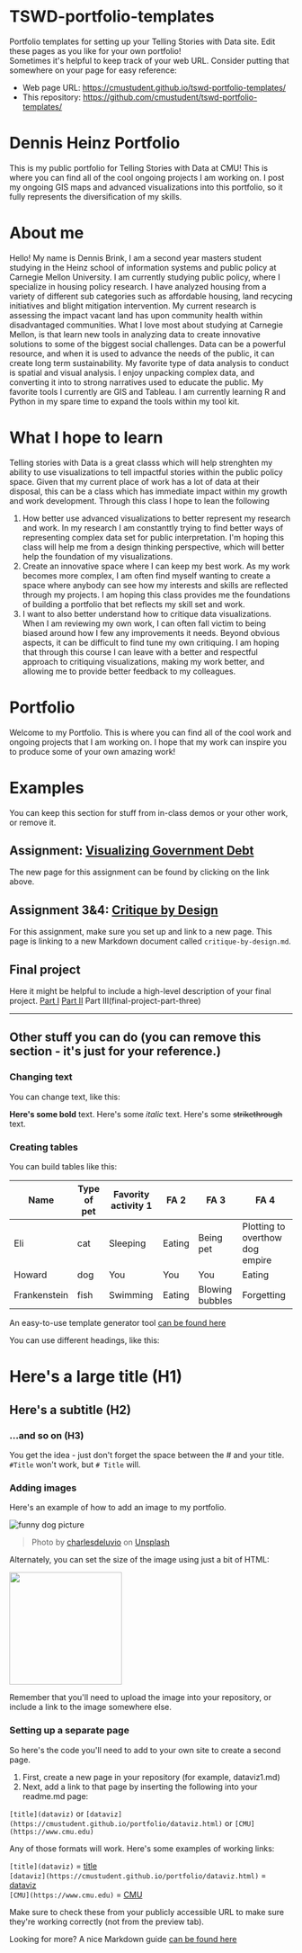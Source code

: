 # TSWD-portfolio-templates
Portfolio templates for setting up your Telling Stories with Data site.  Edit these pages as you like for your own portfolio!  
Sometimes it's helpful to keep track of your web URL.  Consider putting that somewhere on your page for easy reference: 

- Web page URL: https://cmustudent.github.io/tswd-portfolio-templates/
- This repository: https://github.com/cmustudent/tswd-portfolio-templates/

# Dennis Heinz Portfolio
This is my public portfolio for Telling Stories with Data at CMU!  This is where you can find all of the cool ongoing projects I am working on.  I post my ongoing GIS maps and advanced visualizations into this portfolio, so  it fully represents the diversification of my skills. 

# About me
Hello! My name is Dennis Brink, I am a second year masters student studying in the Heinz school of information systems and public policy at Carnegie Mellon University. I am currently studying public policy, where I specialize in housing policy research. I have analyzed housing from a variety of different sub categories such as affordable housing,  land recycing initiatives and blight mitigation intervention. My current research is assessing the impact vacant land has upon community health within disadvantaged communities. 
What I love most about studying at Carnegie Mellon, is that learn new tools in analyzing data to create innovative solutions  to some of the biggest social challenges. Data can be a powerful resource, and when it is used to advance the needs of the public, it can create long term sustainability. My favorite type of data analysis to conduct is spatial and visual analysis. I enjoy unpacking complex data, and  converting it into to strong narratives used to educate the public. My favorite tools I currently are GIS and Tableau. I am currently learning R and Python in my spare time to expand the tools within my tool kit. 
# What I hope to learn
Telling stories with Data is a great classs which will help strenghten my ability to use visualizations to tell impactful stories within the public policy space. Given that my current place of work has a lot of data at their disposal, this can be a class which  has immediate impact within my growth and work development. Through this class I hope to lean the following

1. How better use advanced visualizations to  better represent my research and work. In my research I am constanttly trying to find better ways of representing complex data set for public interpretation. I'm hoping this class will help me from a design thinking perspective, which will better help the foundation of my visualizations. 
2. Create an innovative space where I can keep my best work. As my work becomes more complex, I am often find myself wanting to create a space where anybody can see how my interests and skills are reflected through my projects. I am hoping this class provides me the foundations of building a portfolio that bet reflects my skill set and work. 
3. I want to also better understand how to critique data visualizations. When I am reviewing my own work, I can often fall victim to being biased around how I few any improvements it needs. Beyond obvious aspects, it can be difficult to find tune my own critiquing. I am hoping that through this course I can leave with a better and respectful approach to critiquing visualizations, making my work better, and allowing me to provide better feedback to my colleagues. 


# Portfolio
Welcome to my Portfolio. This is where you can find all of the cool work and ongoing projects that I am working on. I hope that my work can inspire you to produce some of your own amazing work!

# Examples
You can keep this section for stuff from in-class demos or your other work, or remove it. 

## Assignment: [Visualizing Government Debt](visualizing-government-debt)
The new page for this assignment can be found by clicking on the link above.   


## Assignment 3&4: [Critique by Design](critique-by-design)
For this assignment, make sure you set up and link to a new page.  This page is linking to a new Markdown document called `critique-by-design.md`.  

## Final project
Here it might be helpful to include a high-level description of your final project. 
[Part I](final-project-part-one)
[Part II](final-project-part-two)
Part III(final-project-part-three)

---
## Other stuff you can do (you can remove this section - it's just for your reference.)

### Changing text

You can change text, like this: 

**Here's some bold** text.  Here's some *italic* text. Here's some ~~strikethrough~~ text. 

### Creating tables

You can build tables like this: 

| Name         | Type of pet | Favority activity 1 | FA 2   | FA 3            | FA 4                                |
|--------------|-------------|---------------------|--------|-----------------|-------------------------------------|
| Eli          | cat         | Sleeping            | Eating | Being pet       | Plotting to overthow dog empire     |
| Howard       | dog         | You                 | You    | You             | Eating                              |
| Frankenstein | fish        | Swimming            | Eating | Blowing bubbles | Forgetting                          |

An easy-to-use template generator tool [can be found here](https://www.tablesgenerator.com/markdown_tables)

You can use different headings, like this: 

# Here's a large title (H1)
## Here's a subtitle (H2)
### ...and so on (H3)
You get the idea - just don't forget the space between the # and your title.  `#Title` won't work, but `# Title` will. 

### Adding images

Here's an example of how to add an image to my portfolio.  

![funny dog picture](funny-dog-unsplash.jpg)
> Photo by <a href="https://unsplash.com/pt-br/@charlesdeluvio?utm_source=unsplash&utm_medium=referral&utm_content=creditCopyText">charlesdeluvio</a> on <a href="https://unsplash.com/photos/K4mSJ7kc0As?utm_source=unsplash&utm_medium=referral&utm_content=creditCopyText">Unsplash</a>
  

Alternately, you can set the size of the image using just a bit of HTML: 

<img src="funny-dog-unsplash.jpg" width="200"/>

Remember that you'll need to upload the image into your repository, or include a link to the image somewhere else.  

### Setting up a separate page

So here's the code you'll need to add to your own site to create a second page. 

1. First, create a new page in your repository (for example, dataviz1.md)
2. Next, add a link to that page by inserting the following into your readme.md page:

`[title](dataviz)` or `[dataviz](https://cmustudent.github.io/portfolio/dataviz.html)` or `[CMU](https://www.cmu.edu)`

Any of those formats will work. Here's some examples of working links: 

`[title](dataviz)` = [title](dataviz)  
`[dataviz](https://cmustudent.github.io/portfolio/dataviz.html)` = [dataviz](https://cmustudent.github.io/portfolio/dataviz.html)  
`[CMU](https://www.cmu.edu)` = [CMU](https://www.cmu.edu)   

Make sure to check these from your publicly accessible URL to make sure they're working correctly (not from the preview tab). 

Looking for more?  A nice Markdown guide [can be found here](https://www.markdownguide.org/cheat-sheet/)
